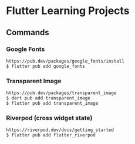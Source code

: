# Flutter Learning Projects


## Commands

### Google Fonts
    https://pub.dev/packages/google_fonts/install
    $ flutter pub add google_fonts

### Transparent Image
    https://pub.dev/packages/transparent_image
    $ dart pub add transparent_image
    $ flutter pub add transparent_image

### Riverpod (cross widget state)
    https://riverpod.dev/docs/getting_started
    $ flutter pub add flutter_riverpod

